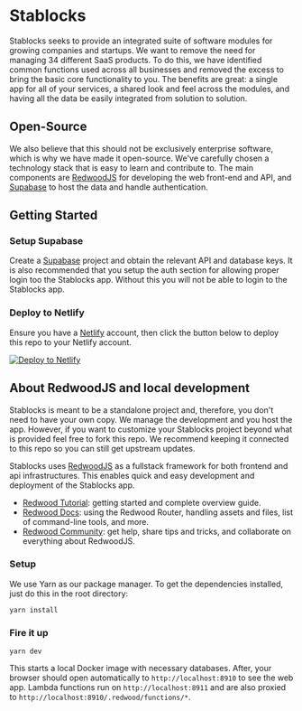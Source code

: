 # Stablocks

Stablocks seeks to provide an integrated suite of software modules for growing companies and startups. We want to remove the need for managing 34 different SaaS products. To do this, we have identified common functions used across all businesses and removed the excess to bring the basic core functionality to you. The benefits are great: a single app for all of your services, a shared look and feel across the modules, and having all the data be easily integrated from solution to solution.

## Open-Source

We also believe that this should not be exclusively enterprise software, which is why we have made it open-source. We've carefully chosen a technology stack that is easy to learn and contribute to. The main components are [RedwoodJS](https://redwoodjs.com/) for developing the web front-end and API, and [Supabase](https://supabase.com/) to host the data and handle authentication.

## Getting Started

### Setup Supabase

Create a [Supabase](https://supabase.com/) project and obtain the relevant API and database keys. It is also recommended that you setup the auth section for allowing proper login too the Stablocks app. Without this you will not be able to login to the Stablocks app.

### Deploy to Netlify

Ensure you have a [Netlify](https://netlify.com/) account, then click the button below to deploy this repo to your Netlify account.

[![Deploy to Netlify](https://www.netlify.com/img/deploy/button.svg)](https://app.netlify.com/start/deploy?repository=https://github.com/stablocks/stablocks)

## About RedwoodJS and local development

Stablocks is meant to be a standalone project and, therefore, you don't need to have your own copy. We manage the development and you host the app. However, if you want to customize your Stablocks project beyond what is provided feel free to fork this repo. We recommend keeping it connected to this repo so you can still get upstream updates.

Stablocks uses [RedwoodJS](https://redwoodjs.com/) as a fullstack framework for both frontend and api infrastructures. This enables quick and easy development and deployment of the Stablocks app.

- [Redwood Tutorial](https://redwoodjs.com/tutorial/welcome-to-redwood): getting started and complete overview guide.
- [Redwood Docs](https://redwoodjs.com/docs/introduction): using the Redwood Router, handling assets and files, list of command-line tools, and more.
- [Redwood Community](https://community.redwoodjs.com): get help, share tips and tricks, and collaborate on everything about RedwoodJS.

### Setup

We use Yarn as our package manager. To get the dependencies installed, just do this in the root directory:

```terminal
yarn install
```

### Fire it up

```terminal
yarn dev
```

This starts a local Docker image with necessary databases. After, your browser should open automatically to `http://localhost:8910` to see the web app. Lambda functions run on `http://localhost:8911` and are also proxied to `http://localhost:8910/.redwood/functions/*`.
